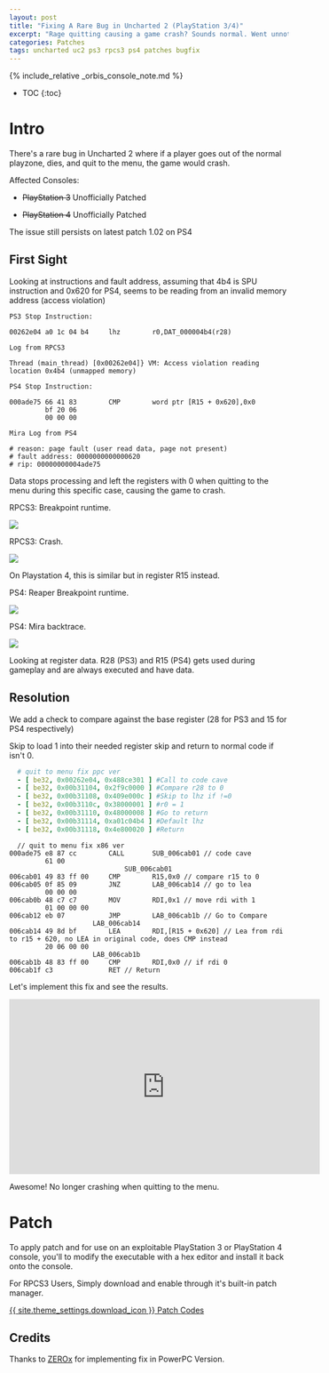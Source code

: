 ```yaml
---
layout: post
title: "Fixing A Rare Bug in Uncharted 2 (PlayStation 3/4)"
excerpt: "Rage quitting causing a game crash? Sounds normal. Went unnoticed for over 12 years."
categories: Patches
tags: uncharted uc2 ps3 rpcs3 ps4 patches bugfix
---
```


{% include_relative _orbis_console_note.md %}

* TOC
{:toc}

# Intro

There's a rare bug in Uncharted 2 where if a player goes out of the normal playzone, dies, and quit to the menu, the game would crash.

Affected Consoles:

- ~~PlayStation 3~~ Unofficially Patched

- ~~PlayStation 4~~ Unofficially Patched

The issue still persists on latest patch 1.02 on PS4

## First Sight

Looking at instructions and fault address, assuming that 4b4 is SPU instruction and 0x620 for PS4, seems to be reading from an invalid memory address (access violation)

```
PS3 Stop Instruction:

00262e04 a0 1c 04 b4     lhz        r0,DAT_000004b4(r28)

Log from RPCS3

Thread (main_thread) [0x00262e04]} VM: Access violation reading location 0x4b4 (unmapped memory)

PS4 Stop Instruction:

000ade75 66 41 83        CMP        word ptr [R15 + 0x620],0x0
         bf 20 06 
         00 00 00

Mira Log from PS4

# reason: page fault (user read data, page not present)
# fault address: 0000000000000620
# rip: 00000000004ade75 
```

Data stops processing and left the registers with 0 when quitting to the menu during this specific case, causing the game to crash.

RPCS3: Breakpoint runtime.

![](\assets\images\uc2-quit-menu-bug-fix\uc2-dbg-before.png)

RPCS3: Crash.

![](\assets\images\uc2-quit-menu-bug-fix\uc2-dbg-after-death.png)

On Playstation 4, this is similar but in register R15 instead.

PS4: Reaper Breakpoint runtime.

![](\assets\images\uc2-quit-menu-bug-fix\ps4r-uc2-dbg1.png)

PS4: Mira backtrace.

![](\assets\images\uc2-quit-menu-bug-fix\ps4-uc2-crash-backtrace-mira.png)

Looking at register data. R28 (PS3) and R15 (PS4) gets used during gameplay and are always executed and have data.

## Resolution

We add a check to compare against the base register (28 for PS3 and 15 for PS4 respectively)

Skip to load 1 into their needed register skip and return to normal code if isn't 0.

```yml
  # quit to menu fix ppc ver
  - [ be32, 0x00262e04, 0x488ce301 ] #Call to code cave
  - [ be32, 0x00b31104, 0x2f9c0000 ] #Compare r28 to 0
  - [ be32, 0x00b31108, 0x409e000c ] #Skip to lhz if !=0
  - [ be32, 0x00b3110c, 0x38000001 ] #r0 = 1
  - [ be32, 0x00b31110, 0x48000008 ] #Go to return
  - [ be32, 0x00b31114, 0xa01c04b4 ] #Default lhz
  - [ be32, 0x00b31118, 0x4e800020 ] #Return
```

```
  // quit to menu fix x86 ver
000ade75 e8 87 cc        CALL       SUB_006cab01 // code cave
         61 00
                             SUB_006cab01
006cab01 49 83 ff 00     CMP        R15,0x0 // compare r15 to 0
006cab05 0f 85 09        JNZ        LAB_006cab14 // go to lea
         00 00 00
006cab0b 48 c7 c7        MOV        RDI,0x1 // move rdi with 1
         01 00 00 00
006cab12 eb 07           JMP        LAB_006cab1b // Go to Compare
                     LAB_006cab14
006cab14 49 8d bf        LEA        RDI,[R15 + 0x620] // Lea from rdi to r15 + 620, no LEA in original code, does CMP instead
         20 06 00 00
                     LAB_006cab1b
006cab1b 48 83 ff 00     CMP        RDI,0x0 // if rdi 0
006cab1f c3              RET // Return
```

Let's implement this fix and see the results.

<div align="center" class="video-container">
<iframe width="560" height="315" src="https://www.youtube.com/embed/UdDs6-ZT8gw?start=31" frameborder="0" allow="accelerometer; autoplay; clipboard-write; encrypted-media; gyroscope; picture-in-picture" allowfullscreen></iframe>
</div>

Awesome! No longer crashing when quitting to the menu.

# Patch

To apply patch and for use on an exploitable PlayStation 3 or PlayStation 4 console, you'll to modify the executable with a hex editor and install it back onto the console.

For RPCS3 Users, Simply download and enable through it's built-in patch manager.

<a href="https://github.com/illusion0001/illusion0001.github.io/blob/main/_patches/uncharted-collection.md#quit-to-menu-crash-bug-fix" class="button" role="button">{{ site.theme_settings.download_icon }} Patch Codes</a> 

## Credits

Thanks to [ZEROx](https://www.youtube.com/user/ZEROx2085) for implementing fix in PowerPC Version.
